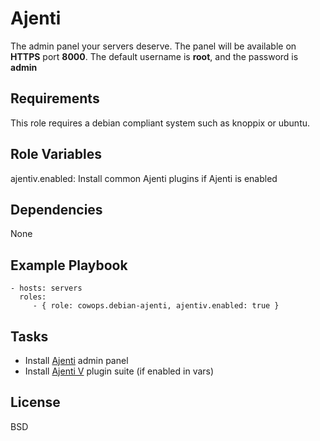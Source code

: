Ajenti
======

The admin panel your servers deserve.
The panel will be available on __HTTPS__ port __8000__. The default username is __root__, and the password is __admin__

Requirements
------------

This role requires a debian compliant system such as knoppix or ubuntu.

Role Variables
--------------

ajentiv.enabled: Install common Ajenti plugins if Ajenti is enabled

Dependencies
------------

None

Example Playbook
----------------

    - hosts: servers
      roles:
         - { role: cowops.debian-ajenti, ajentiv.enabled: true }

Tasks
-----

  - Install [Ajenti](http://ajenti.org/) admin panel
  - Install [Ajenti V](http://ajenti.org/) plugin suite (if enabled in vars)

License
-------

BSD
